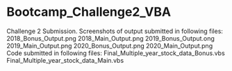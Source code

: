 # Bootcamp_Challenge2_VBA
Challenge 2 Submission.
Screenshots of output submitted in following files:
2018_Bonus_Output.png
2018_Main_Output.png
2019_Bonus_Output.ong
2019_Main_Output.png
2020_Bonus_Output.png
2020_Main_Output.png
Code submitted in following files:
Final_Multiple_year_stock_data_Bonus.vbs
Final_Multiple_year_stock_data_Main.vbs
